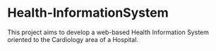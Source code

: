# Health-InformationSystem
This project aims to develop a web-based Health Information System oriented to the Cardiology area of a Hospital.
